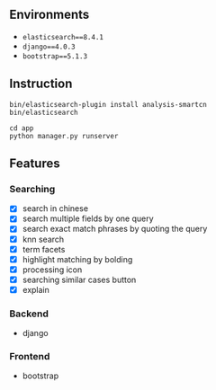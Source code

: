## Environments
- `elasticsearch==8.4.1`
- `django==4.0.3`
- `bootstrap==5.1.3`

## Instruction
```
bin/elasticsearch-plugin install analysis-smartcn
bin/elasticsearch

cd app
python manager.py runserver
```

## Features
### Searching
- [x] search in chinese
- [x] search multiple fields by one query
- [x] search exact match phrases by quoting the query
- [x] knn search
- [x] term facets
- [x] highlight matching by bolding
- [x] processing icon
- [x] searching similar cases button
- [x] explain

### Backend
- django
### Frontend
- bootstrap
